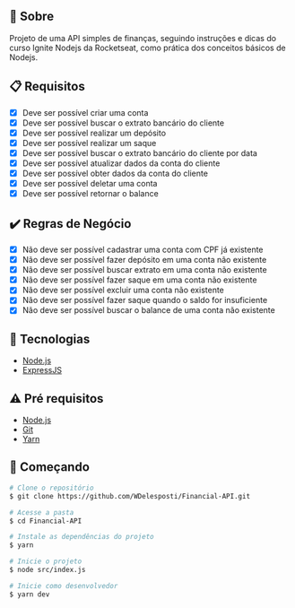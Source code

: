 ## :dart: Sobre

Projeto de uma API simples de finanças, seguindo instruções e dicas do curso Ignite Nodejs da Rocketseat, como prática dos conceitos básicos de Nodejs.

## :clipboard: Requisitos

- [x] Deve ser possível criar uma conta
- [x] Deve ser possível buscar o extrato bancário do cliente
- [x] Deve ser possível realizar um depósito
- [x] Deve ser possível realizar um saque
- [x] Deve ser possível buscar o extrato bancário do cliente por data
- [x] Deve ser possível atualizar dados da conta do cliente
- [x] Deve ser possível obter dados da conta do cliente
- [x] Deve ser possível deletar uma conta
- [x] Deve ser possível retornar o balance

## :heavy_check_mark: Regras de Negócio

- [x] Não deve ser possível cadastrar uma conta com CPF já existente
- [x] Não deve ser possível fazer depósito em uma conta não existente
- [x] Não deve ser possível buscar extrato em uma conta não existente
- [x] Não deve ser possível fazer saque em uma conta não existente
- [x] Não deve ser possível excluir uma conta não existente
- [x] Não deve ser possível fazer saque quando o saldo for insuficiente
- [x] Não deve ser possível buscar o balance de uma conta não existente

## :rocket: Tecnologias

- [Node.js](https://nodejs.org/en/)
- [ExpressJS](https://expressjs.com/pt-br/)

## :warning: Pré requisitos

- [Node.js](https://nodejs.org/en/)
- [Git](https://git-scm.com)
- [Yarn](https://classic.yarnpkg.com/en/)

## :checkered_flag: Começando

```bash
# Clone o repositório
$ git clone https://github.com/WDelesposti/Financial-API.git

# Acesse a pasta
$ cd Financial-API

# Instale as dependências do projeto
$ yarn

# Inicie o projeto
$ node src/index.js

# Inicie como desenvolvedor
$ yarn dev

```
